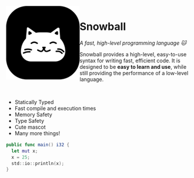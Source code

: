 <img src="assets/logo.png" height="200" align="left"/>

# Snowball
*A fast, high-level programming language 🐱*

Snowball provides a high-level, easy-to-use syntax for writing fast, efficient code. It is designed to be **easy to learn and use**, while still providing the performance of a low-level language.

<br/>

* Statically Typed
* Fast compile and execution times
* Memory Safety
* Type Safety
* Cute mascot
* Many more things!

<p align="right">

```swift
public func main() i32 {
  let mut x;
  x = 25;
  std::io::println(x);
}
```

</p>